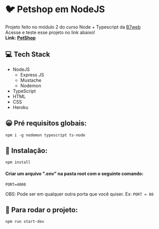 # :bird: Petshop em NodeJS
   Projeto feito no módulo 2 do curso Node + Typescript da [B7web](https://alunos.b7web.com.br/) <Br>
   Acesse e teste esse projeto no link abaixo! <br/>
   **Link:**  **[PetShop](https://infinite-crag-00685.herokuapp.com/)**
## :computer: Tech Stack
* NodeJS
  *  Express JS
  *  Mustache
  *  Nodemon
* TypeScript
* HTML
* CSS
* Heroku
  
## :grinning: Pré requisitos globais:
~~~
npm i -g nodemon typescript ts-node
~~~
## :minidisc: Instalação:
~~~
npm install
~~~
#### Criar um arquivo ".env" na pasta root com o seguinte comando: 
   ~~~
   PORT=4000
   ~~~
OBS: Pode ser em qualquer outra porta que você quiser. Ex: `PORT = 80`
## :abacus: Para rodar o projeto:
~~~
npm run start-dev
~~~
